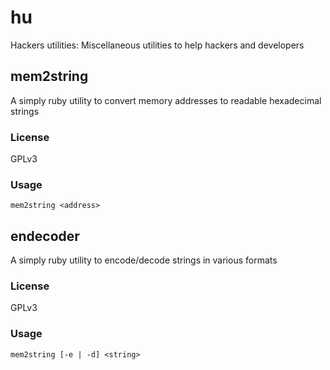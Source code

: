 hu
==

Hackers utilities: Miscellaneous utilities to help hackers and developers

mem2string
---

A simply ruby utility to convert memory addresses to readable hexadecimal strings

### License
GPLv3

### Usage

	mem2string <address>
	
endecoder
---

A simply ruby utility to encode/decode strings in various formats

### License
GPLv3

### Usage

	mem2string [-e | -d] <string>